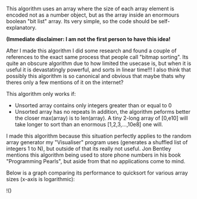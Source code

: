 This algorithm uses an array where the size of each array element is encoded not as a number object, but as the array inside an enormours boolean "bit list" array. Its very simple, so the code should be self-explanatory.

<strong>(Immediate disclaimer: I am not the first person to have this idea!</strong>

After I made this algorithm I did some research and found a couple of references to the exact same process that people call "bitmap sorting". Its quite an obscure algorithm due to how limited the usecase is, but when it is useful it is devastatingly powerful, and sorts in linear time!!! I also think that possibly this algorithm is so canonical and obvious that maybe thats why theres only a few mentions of it on the internet?

This algorithm only works if:
  - Unsorted array contains only integers greater than or equal to 0
  - Unsorted array has no repeats
In addition, the algorithm peforms better the closer max(array) is to len(array). A tiny 2-long array of [0,e10] will take longer to sort than an enormous [1,2,3,...,10e8] one will.

I made this algorithm because this situation perfectly applies to the random array generator my "Visualiser" program uses (generates a shuffled list of integers 1 to N), but outside of that its really not useful. Jon Bentley mentions this algorithm being used to store phone numbers in his book "Programming Pearls", but aside from that no applications come to mind.

Below is a graph comparing its performance to quicksort for various array sizes (x-axis is logarithmic):

!()
